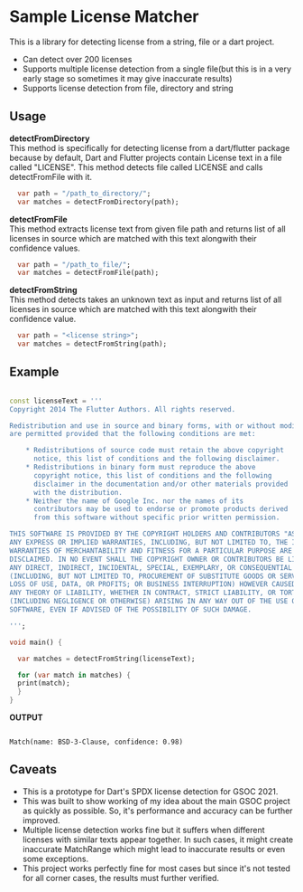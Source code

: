 # Sample License Matcher

This is a library for detecting license from a string, file or a dart project.

<ul>
<li>Can detect over 200 licenses</li>
<li>Supports multiple license detection from a single file(but this is in a very early stage so sometimes it may give inaccurate results)</li>
<li>Supports license detection from file, directory and string</li>

</ul>

## Usage

**detectFromDirectory**
<br>
This method is specifically for detecting license from a dart/flutter package because by default, Dart and Flutter projects contain License
text in a file called "LICENSE". This method detects file called LICENSE and calls detectFromFile with it.

```dart
  var path = "/path_to_directory/";
  var matches = detectFromDirectory(path);
```

**detectFromFile**
<br>
This method extracts license text from given file path and returns list of all licenses in source which are matched with this text alongwith their confidence values.

```dart
  var path = "/path_to_file/";
  var matches = detectFromFile(path);
```

**detectFromString**
<br>
This method detects takes an unknown text as input and returns list of all licenses in source which are matched with this text alongwith their confidence value.

```dart
  var path = "<license string>";
  var matches = detectFromString(path);
```

## Example

```dart

const licenseText = '''
Copyright 2014 The Flutter Authors. All rights reserved.

Redistribution and use in source and binary forms, with or without modification,
are permitted provided that the following conditions are met:

    * Redistributions of source code must retain the above copyright
      notice, this list of conditions and the following disclaimer.
    * Redistributions in binary form must reproduce the above
      copyright notice, this list of conditions and the following
      disclaimer in the documentation and/or other materials provided
      with the distribution.
    * Neither the name of Google Inc. nor the names of its
      contributors may be used to endorse or promote products derived
      from this software without specific prior written permission.

THIS SOFTWARE IS PROVIDED BY THE COPYRIGHT HOLDERS AND CONTRIBUTORS "AS IS" AND
ANY EXPRESS OR IMPLIED WARRANTIES, INCLUDING, BUT NOT LIMITED TO, THE IMPLIED
WARRANTIES OF MERCHANTABILITY AND FITNESS FOR A PARTICULAR PURPOSE ARE
DISCLAIMED. IN NO EVENT SHALL THE COPYRIGHT OWNER OR CONTRIBUTORS BE LIABLE FOR
ANY DIRECT, INDIRECT, INCIDENTAL, SPECIAL, EXEMPLARY, OR CONSEQUENTIAL DAMAGES
(INCLUDING, BUT NOT LIMITED TO, PROCUREMENT OF SUBSTITUTE GOODS OR SERVICES;
LOSS OF USE, DATA, OR PROFITS; OR BUSINESS INTERRUPTION) HOWEVER CAUSED AND ON
ANY THEORY OF LIABILITY, WHETHER IN CONTRACT, STRICT LIABILITY, OR TORT
(INCLUDING NEGLIGENCE OR OTHERWISE) ARISING IN ANY WAY OUT OF THE USE OF THIS
SOFTWARE, EVEN IF ADVISED OF THE POSSIBILITY OF SUCH DAMAGE.

''';

void main() {

  var matches = detectFromString(licenseText);

  for (var match in matches) {
  print(match);
  }
}
```

**OUTPUT**

```

Match(name: BSD-3-Clause, confidence: 0.98)

```

## Caveats

<ul>
<li>
This is a prototype for Dart's SPDX license detection for GSOC 2021.
</li>
<li>
This was built to show working of my idea about the main GSOC project as quickly as possible. So, it's performance and accuracy can be further improved.
</li>
<li>
Multiple license detection works fine but it suffers when different licenses with similar texts appear together. In such cases, it might create inaccurate MatchRange which might lead to inaccurate results or even some exceptions.
</li>
<li>
This project works perfectly fine for most cases but since it's not tested for all corner cases, the results must further verified.
</li>
</ul>
